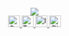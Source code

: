 <div align="center">
  <img src="https://github.com/Tantoony/Tantoony/assets/64890076/2459dc46-da35-4c04-bc4b-5d9474a7393d"/ >
   <br/>
  <a href="https://open.spotify.com/user/bsa431plyu8hiphpc0ggbsa25">
   <img src="https://upload.wikimedia.org/wikipedia/commons/8/84/Spotify_icon.svg" height=24 title="Spotify: @cronyc" />
  </a>
  <a href="https://twitter.com/yalinium">
   <img src="https://cdn-icons-png.flaticon.com/512/3670/3670151.png" height=24 title="Twitter: @yalinium (but not using it often)" />
  </a>
  <a href="https://instagram.com/yalinium">
   <img src="https://upload.wikimedia.org/wikipedia/commons/thumb/a/a5/Instagram_icon.png/2048px-Instagram_icon.png" height=24  title="Instagram: @yalinium"/>
  </a>
  <a href="https://discord.com/users/942697809080111145">
   <img src="https://assets-global.website-files.com/6257adef93867e50d84d30e2/636e0a6a49cf127bf92de1e2_icon_clyde_blurple_RGB.png" height=24  title="Discord: @tantoony" />
  </a>
<!--  <hr/> -->
  <p/>
   <!-- <img src="https://komarev.com/ghpvc/?username=Tantoony" title="Since Sep 1, 2023"/>
   <br/>
   <img src="https://profile-counter.glitch.me/{Tantoony}/count.svg" title="Views since Mar 23, 2021"/> -->
  <!--img src="https://spotify-github-profile.vercel.app/api/view?uid=bsa431plyu8hiphpc0ggbsa25&cover_image=true&theme=default" / -->
</div >
